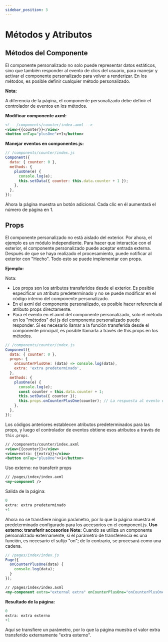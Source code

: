 ```yaml
---
sidebar_position: 3
---
```


# Métodos y Atributos

## Métodos del Componente

El componente personalizado no solo puede representar datos estáticos, sino que también responder al evento de clics del usuario, para manejar y activar el componente personalizado para volver a renderizar. En los métodos, es posible definir cualquier método personalizado.

**Nota:**

A diferencia de la página, el componente personalizado debe definir el controlador de eventos en los métodos.

**Modificar componente axml:**

```xml
<!-- /components/counter/index.axml -->
<view>{{counter}}</view>
<button onTap="plusOne">+1</button>
```

**Manejar eventos en componentes js:**

```js
// /components/counter/index.js
Component({
  data: { counter: 0 },
  methods: {
    plusOne(e) {
      console.log(e);
      this.setData({ counter: this.data.counter + 1 });
    },
  },
});
```

Ahora la página muestra un botón adicional. Cada clic en él aumentará el número de página en 1.

## Props

El componente personalizado no está aislado del exterior. Por ahora, el ejemplo es un módulo independiente. Para hacer que interactúe con el exterior, el componente personalizado puede aceptar entrada externa. Después de que se haya realizado el procesamiento, puede notificar al exterior con "Hecho". Todo esto se puede implementar con props.

**Ejemplo:**

Nota:

  - Los props son los atributos transferidos desde el exterior. Es posible especificar un atributo predeterminado y no se puede modificar en el código interno del componente personalizado.
  - En el axml del componente personalizado, es posible hacer referencia al atributo props directamente.
  - Para el evento en el axml del componente personalizado, solo el método en los "métodos" del js del componente personalizado puede responder. Si es necesario llamar a la función transferida desde el componente principal, es posible llamarla a través de this.props en los métodos.

```js
// /components/counter/index.js
Component({
  data: { counter: 0 },
  props: {
    onCounterPlusOne: (data) => console.log(data),
    extra: 'extra predeterminado',
  },
  methods: {
    plusOne(e) {
      console.log(e);
      const counter = this.data.counter + 1;
      this.setData({ counter });
      this.props.onCounterPlusOne(counter); // La respuesta al evento en axml puede ser a través del método en "métodos" únicamente
    },
  },
});
```

Los códigos anteriores establecen atributos predeterminados para las props, y luego el controlador de eventos obtiene esos atributos a través de `this.props`.

```xml
// /components/counter/index.axml
<view>{{counter}}</view>
<view>extra: {{extra}}</view>
<button onTap="plusOne">+1</button>
```

Uso externo: no transferir props

```xml
// /pages/index/index.axml
<my-component />
```

Salida de la página:

```js
0
extra: extra predeterminado
+1
```

Ahora no se transfiere ningún parámetro, por lo que la página muestra el predeterminado configurado para los accesorios en el component.js.
**Uso externo: transferir accesorios**
**Note:**
Cuando se utiliza un componente personalizado externamente, si el parámetro de transferencia es una función, es necesario el sufijo "on"; de lo contrario, se procesará como una cadena.

```js
// /pages/index/index.js
Page({
  onCounterPlusOne(data) {
    console.log(data);
  }
});
```

```xml
// /pages/index/index.axml
<my-component extra="external extra" onCounterPlusOne="onCounterPlusOne" />
```

**Resultado de la página:**

```js
0  
extra: extra externo  
+1  
```

Aquí se transfiere un parámetro, por lo que la página muestra el valor extra transferido externamente "extra externo".
